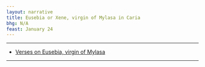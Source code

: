 ```yaml
---
layout: narrative
title: Eusebia or Xene, virgin of Mylasa in Caria
bhg: N/A
feast: January 24
---
```


---

- [Verses on Eusebia, virgin of Mylasa](https://cjkoepke1.github.io/greek-hagiography/texts/versus-de-eusebia-xene)

---
